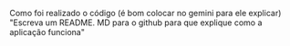 Como foi realizado o código (é bom colocar no gemini para ele explicar)
"Escreva um README. MD para o github para que explique como a aplicação funciona"
